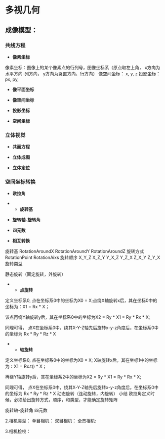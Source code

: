 
# 多视几何

## 成像模型：

### 共线方程


* **像素坐标**

像素坐标：图像上的某个像素点的行列号，图像坐标系（原点取左上角， x方向为水平方向-列方向， y方向为竖直方向，行方向）
像空间坐标： x, y, z
投影坐标：px, py,

* **像平面坐标**


* **像空间坐标**


* **投影坐标**


* **空间坐标**

### 立体视觉

* **共面方程**

* **立体成图**

* **立体定位**


### 空间坐标转换

* **欧拉角**

* * **旋转基**

* **旋转轴-旋转角**

* **四元数**

* **相互转换**

旋转基
RotationAroundX
RotationAroundY
RotationAroundZ
旋转方式
RotationPoint
RotationAixs
旋转顺序
X_Y_Z
X_Z_Y
Y_X_Z
Y_Z_X
Z_X_Y
Z_Y_X
旋转类型

静态旋转（固定旋转，外旋转）
* * **点旋转**
<text>

  定义坐标系0, 点在坐标系0中的坐标为X0 = X;点绕X轴旋转x后，其在坐标0中的坐标为：X1 = Rx * X；

  该点再绕Y轴旋转y后，其在坐标系0中的坐标为X2 = Ry * X1 = Ry * Rx * X;

  同理可得， 点X在坐标系0中，绕其X-Y-Z轴先后旋转x-y-z角度后，在坐标系0中的坐标为 Rx * Ry * Rz * X
</text>

* * **轴旋转**
<text>

  定义坐标系0, 点在坐标系0中的坐标为X0 = X; X轴旋转x后，其在坐标1中的坐标为：X1 = Rx.t() * X；

  再绕Y轴旋转y后，其在坐标系2中的坐标为X2 = Ry * X1 = Ry * Rx * X;

  同理可得， 点X在坐标系0中，绕其X-Y-Z轴先后旋转x-y-z角度后，在坐标系0中的坐标为 Rx * Ry * Rz * X
</text>
动态旋转（连动旋转，内旋转）
小结
欧拉角定义时候，必须给出旋转方式，顺序，和类型，才能确定旋转矩阵


旋转轴-旋转角
四元数


2.相机类型：
单目相机：
双目相机：
全景相机:

3.相机检校：